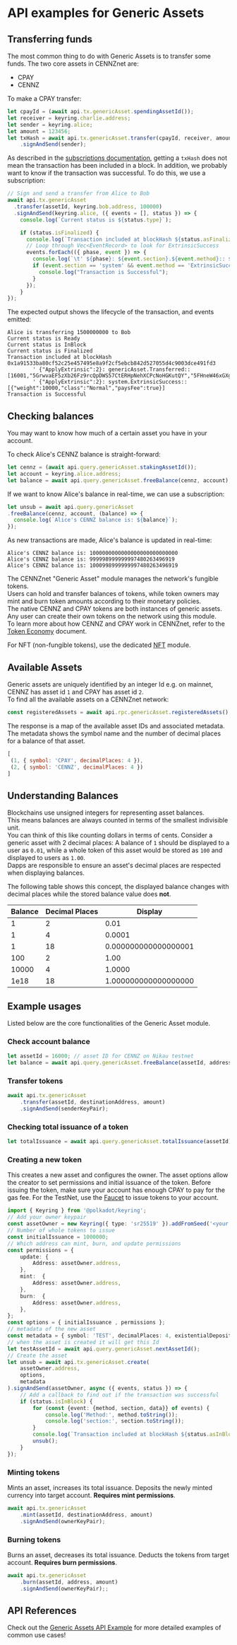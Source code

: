 # API examples for Generic Assets

## Transferring funds
The most common thing to do with Generic Assets is to transfer some funds.
The two core assets in CENNZnet are:
* CPAY
* CENNZ

To make a CPAY transfer:

```js
let cpayId = (await api.tx.genericAsset.spendingAssetId());
let receiver = keyring.charlie.address;
let sender = keyring.alice;
let amount = 123456;
let txHash = await api.tx.genericAsset.transfer(cpayId, receiver, amount)
    .signAndSend(sender);
```

As described in the [subscriptions documentation](subscriptions), getting a `txHash` does not mean the transaction has been included in a block. In addition, we probably want to know if the transaction was successful. To do this, we use a subscription:

```js
// Sign and send a transfer from Alice to Bob
await api.tx.genericAsset
  .transfer(assetId, keyring.bob.address, 100000)
  .signAndSend(keyring.alice, ({ events = [], status }) => {
    console.log(`Current status is ${status.type}`);

    if (status.isFinalized) {
      console.log(`Transaction included at blockHash ${status.asFinalized}`);
      // Loop through Vec<EventRecord> to look for ExtrinsicSuccess
      events.forEach(({ phase, event }) => {
        console.log(`\t' ${phase}: ${event.section}.${event.method}:: ${event.data}`);
        if (event.section == 'system' && event.method == 'ExtrinsicSuccess') {
          console.log("Transaction is Successful");
        }
      });
    }
});
```

The expected output shows the lifecycle of the transaction, and events emitted:

```
Alice is transferring 1500000000 to Bob
Current status is Ready
Current status is InBlock
Current status is Finalized
Transaction included at blockHash 0x1a91533ba80cf52c25e457495e8a9f2cf5ebcb842d527055d4c9003dce491fd3
        ' {"ApplyExtrinsic":2}: genericAsset.Transferred:: [16001,"5GrwvaEF5zXb26Fz9rcQpDWS57CtERHpNehXCPcNoHGKutQY","5FHneW46xGXgs5mUiveU4sbTyGBzmstUspZC92UhjJM694ty",1500000000]
        ' {"ApplyExtrinsic":2}: system.ExtrinsicSuccess:: [{"weight":10000,"class":"Normal","paysFee":true}]
Transaction is Successful
```

## Checking balances
You may want to know how much of a certain asset you have in your account.

To check Alice's CENNZ balance is straight-forward:

```js
let cennz = (await api.query.genericAsset.stakingAssetId());
let account = keyring.alice.address;
let balance = await api.query.genericAsset.freeBalance(cennz, account);
```

If we want to know Alice's balance in real-time, we can use a subscription:

```js
let unsub = await api.query.genericAsset
.freeBalance(cennz, account, (balance) => {
  console.log(`Alice's CENNZ balance is: ${balance}`);
});
```

As new transactions are made, Alice's balance is updated in real-time:
```
Alice's CENNZ balance is: 1000000000000000000000000000
Alice's CENNZ balance is: 999998999999997480263496919
Alice's CENNZ balance is: 1000998999999997480263496919
```

The CENNZnet "Generic Asset" module manages the network's fungible tokens.  
Users can hold and transfer balances of tokens, while token owners may mint and burn token amounts according to their monetary policies.  
The native CENNZ and CPAY tokens are both instances of generic assets.  
Any user can create their own tokens on the network using this module.  
To learn more about how CENNZ and CPAY work in CENNZnet, refer to the [Token Economy](/Dapp-development/Guides/Token-Economy) document.  

For NFT (non-fungible tokens), use the dedicated [NFT](Runtime-modules/NFT) module. 

## Available Assets
Generic assets are uniquely identified by an integer Id e.g. on mainnet, CENNZ has asset id `1` and CPAY has asset id `2`.  
To find all the available assets on a CENNZnet network:
```js
const registeredAssets = await api.rpc.genericAsset.registeredAssets();
```

The response is a map of the available asset IDs and associated metadata. The metadata shows the symbol name and the number of decimal places for a balance of that asset.
```js
[
 (1, { symbol: 'CPAY', decimalPlaces: 4 }),
 (2, { symbol: 'CENNZ', decimalPlaces: 4 })
]
```

## Understanding Balances
Blockchains use unsigned integers for representing asset balances.  
This means balances are always counted in terms of the smallest indivisible unit.  
You can think of this like counting dollars in terms of cents.
Consider a generic asset with 2 decimal places:
A balance of `1` should be displayed to a user as `0.01`, while a whole token of this asset would be stored as `100`
and displayed to users as `1.00`.  
Dapps are responsible to ensure an asset's decimal places are respected when displaying balances.  

The following table shows this concept, the displayed balance changes with decimal places while the stored balance value does **not**.

|Balance|Decimal Places|Display|
|---|---|---|
|1|2|0.01|
|1|4|0.0001|
|1|18|0.000000000000000001|
|100|2|1.00|
|10000|4|1.0000|
|1e18|18|1.000000000000000000|

## Example usages

Listed below are the core functionalities of the Generic Asset module.

### Check account balance
```js
let assetId = 16000; // asset ID for CENNZ on Nikau testnet
let balance = await api.query.genericAsset.freeBalance(assetId, address);
```

### Transfer tokens
```js
await api.tx.genericAsset
    .transfer(assetId, destinationAddress, amount)
    .signAndSend(senderKeyPair);
```

### Checking total issuance of a token
```js
let totalIssuance = await api.query.genericAsset.totalIssuance(assetId);
```

### Creating a new token

This creates a new asset and configures the owner. The asset options allow the creator to set permissions and initial issuance of the token. Before issuing the token, make sure your account has enough CPAY to pay for the gas fee. For the TestNet, use the [Faucet](CENNZnet-infrastructures/CENNZnet-faucet) to issue tokens to your account.

```ts
import { Keyring } from '@polkadot/keyring';
// Add your owner keypair
const assetOwner = new Keyring({ type: 'sr25519' }).addFromSeed('<your private seed hex>');
// Number of whole tokens to issue
const initialIssuance = 1000000;
// Which address can mint, burn, and update permissions
const permissions = {
    update: {
        Address: assetOwner.address,
    },
    mint:  {
        Address: assetOwner.address,
    },
    burn:  {
        Address: assetOwner.address,
    },
};
const options = { initialIssuance , permissions };
// metadata of the new asset
const metadata = { symbol: 'TEST', decimalPlaces: 4, existentialDeposit: 0 };
// when the asset is created it will get this Id
let testAssetId = await api.query.genericAsset.nextAssetId();
// Create the asset
let unsub = await api.tx.genericAsset.create(
    assetOwner.address,
    options,
    metadata
).signAndSend(assetOwner, async ({ events, status }) => {
    // Add a callback to find out if the transaction was successful
    if (status.isInBlock) {
        for (const {event: {method, section, data}} of events) {
            console.log('Method:', method.toString());
            console.log('section:', section.toString());
        }
        console.log(`Transaction included at blockHash ${status.asInBlock}`);
        unsub();
    }
});
```

### Minting tokens

Mints an asset, increases its total issuance. Deposits the newly minted currency into target account. **Requires mint permissions**.

```js
await api.tx.genericAsset
    .mint(assetId, destinationAddress, amount)
    .signAndSend(ownerKeyPair);
```

### Burning tokens

Burns an asset, decreases its total issuance. Deducts the tokens from target account. **Requires burn permissions**.
```js
await api.tx.genericAsset
    .burn(assetId, address, amount)
    .signAndSend(ownerKeyPair);;
```

## API References
Check out the [Generic Assets API Example](CENNZnet-API/Examples/API-examples-Generic-Assets) for more detailed examples of common use cases!

